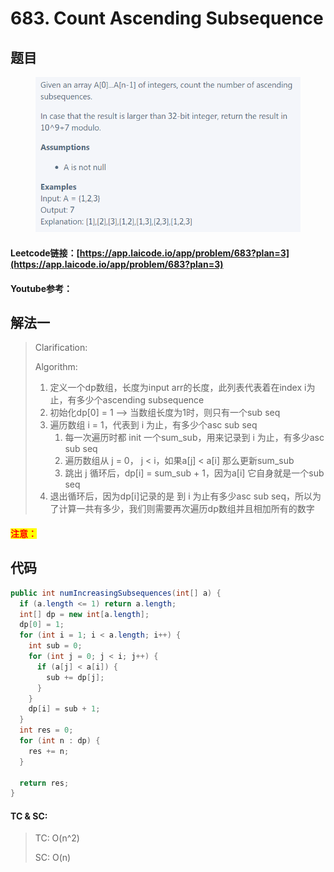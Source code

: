 # 683. Count Ascending Subsequence

## 题目

<figure><img src="../../.gitbook/assets/image (4).png" alt=""><figcaption></figcaption></figure>

#### Leetcode链接：[https://app.laicode.io/app/problem/683?plan=3](https://app.laicode.io/app/problem/683?plan=3)

#### Youtube参考：

## 解法一

> Clarification:&#x20;
>
> Algorithm:&#x20;
>
> 1. 定义一个dp数组，长度为input arr的长度，此列表代表着在index i为止，有多少个ascending subsequence
> 2. 初始化dp\[0] = 1 --> 当数组长度为1时，则只有一个sub seq
> 3. 遍历数组 i = 1，代表到 i 为止，有多少个asc sub seq
>    1. 每一次遍历时都 init 一个sum\_sub，用来记录到 i 为止，有多少asc sub seq
>    2. 遍历数组从 j = 0， j < i，如果a\[j] < a\[i] 那么更新sum\_sub
>    3. 跳出 j 循环后，dp\[i] = sum\_sub + 1，因为a\[i] 它自身就是一个sub seq
> 4. 退出循环后，因为dp\[i]记录的是 到 i 为止有多少asc sub seq，所以为了计算一共有多少，我们则需要再次遍历dp数组并且相加所有的数字

#### <mark style="color:red;">注意：</mark>

## 代码

```java
public int numIncreasingSubsequences(int[] a) {
  if (a.length <= 1) return a.length;
  int[] dp = new int[a.length];
  dp[0] = 1;
  for (int i = 1; i < a.length; i++) {
    int sub = 0;
    for (int j = 0; j < i; j++) {
      if (a[j] < a[i]) {
        sub += dp[j];
      }
    }
    dp[i] = sub + 1;
  }
  int res = 0;
  for (int n : dp) {
    res += n;
  }

  return res;
}
```

#### TC & SC:&#x20;

> TC: O(n^2)
>
> SC: O(n)
